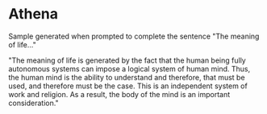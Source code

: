 # Athena

Sample generated when prompted to complete the sentence "The meaning of life..."

"The meaning of life is generated by the fact that the human being fully autonomous systems can impose a logical system of human mind. Thus, the human mind is the ability to understand and therefore, that must be used, and therefore must be the case. This is an independent system of work and religion. As a result, the body of the mind is an important consideration."
